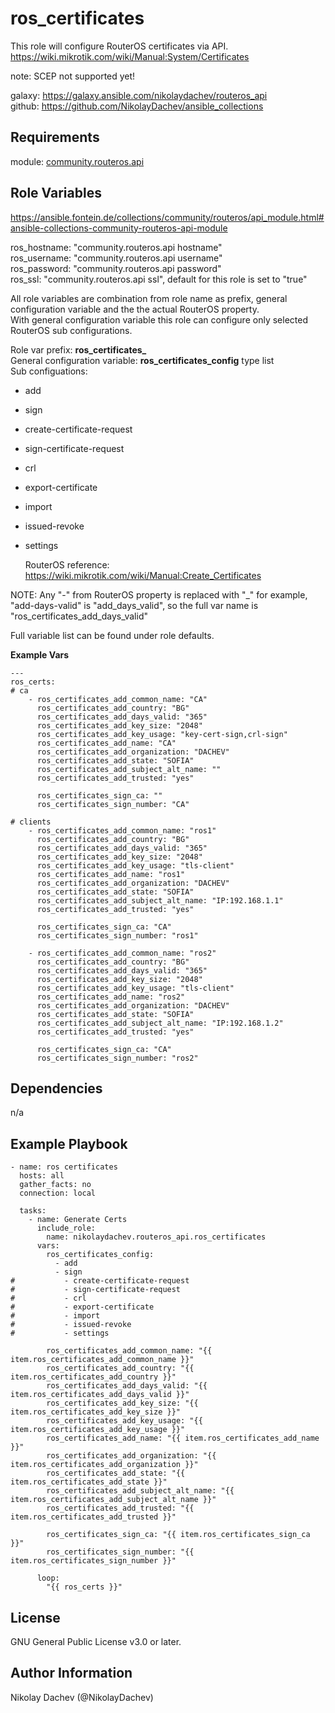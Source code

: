 ros_certificates
=========

This role will configure RouterOS certificates via API.  
https://wiki.mikrotik.com/wiki/Manual:System/Certificates  

note: SCEP not supported yet!  

galaxy: https://galaxy.ansible.com/nikolaydachev/routeros_api  
github: https://github.com/NikolayDachev/ansible_collections  

Requirements
------------

module: [community.routeros.api](https://galaxy.ansible.com/community/routeros)  

Role Variables
--------------

https://ansible.fontein.de/collections/community/routeros/api_module.html#ansible-collections-community-routeros-api-module  

ros_hostname: "community.routeros.api hostname"  
ros_username: "community.routeros.api username"  
ros_password: "community.routeros.api password"  
ros_ssl: "community.routeros.api ssl", default for this role is set to "true"  

All role variables are combination from role name as prefix, general configuration variable and the the actual RouterOS property.  
With general configuration variable this role can configure only selected RouterOS sub configurations.  

Role var prefix: **ros_certificates_**  
General configuration variable: **ros_certificates_config** type list  
Sub configuations:  
- add
- sign
- create-certificate-request
- sign-certificate-request
- crl
- export-certificate
- import
- issued-revoke
- settings

  RouterOS reference: https://wiki.mikrotik.com/wiki/Manual:Create_Certificates  

NOTE: Any "-" from RouterOS property is replaced with "_" for example, "add-days-valid" is "add_days_valid", so the full var name is "ros_certificates_add_days_valid"  

Full variable list can be found under role defaults.  

**Example Vars**  
```
---
ros_certs:
# ca
    - ros_certificates_add_common_name: "CA"
      ros_certificates_add_country: "BG"
      ros_certificates_add_days_valid: "365"
      ros_certificates_add_key_size: "2048"
      ros_certificates_add_key_usage: "key-cert-sign,crl-sign"
      ros_certificates_add_name: "CA"
      ros_certificates_add_organization: "DACHEV"
      ros_certificates_add_state: "SOFIA"
      ros_certificates_add_subject_alt_name: ""
      ros_certificates_add_trusted: "yes"

      ros_certificates_sign_ca: ""
      ros_certificates_sign_number: "CA"

# clients
    - ros_certificates_add_common_name: "ros1"
      ros_certificates_add_country: "BG"
      ros_certificates_add_days_valid: "365"
      ros_certificates_add_key_size: "2048"
      ros_certificates_add_key_usage: "tls-client"
      ros_certificates_add_name: "ros1"
      ros_certificates_add_organization: "DACHEV"
      ros_certificates_add_state: "SOFIA"
      ros_certificates_add_subject_alt_name: "IP:192.168.1.1"
      ros_certificates_add_trusted: "yes"

      ros_certificates_sign_ca: "CA"
      ros_certificates_sign_number: "ros1"

    - ros_certificates_add_common_name: "ros2"
      ros_certificates_add_country: "BG"
      ros_certificates_add_days_valid: "365"
      ros_certificates_add_key_size: "2048"
      ros_certificates_add_key_usage: "tls-client"
      ros_certificates_add_name: "ros2"
      ros_certificates_add_organization: "DACHEV"
      ros_certificates_add_state: "SOFIA"
      ros_certificates_add_subject_alt_name: "IP:192.168.1.2"
      ros_certificates_add_trusted: "yes"

      ros_certificates_sign_ca: "CA"
      ros_certificates_sign_number: "ros2"

```

Dependencies
------------

n/a

Example Playbook
----------------
```
- name: ros certificates 
  hosts: all
  gather_facts: no
  connection: local

  tasks:
    - name: Generate Certs
      include_role: 
        name: nikolaydachev.routeros_api.ros_certificates
      vars:
        ros_certificates_config:
          - add
          - sign
#           - create-certificate-request
#           - sign-certificate-request
#           - crl
#           - export-certificate
#           - import
#           - issued-revoke
#           - settings
    
        ros_certificates_add_common_name: "{{ item.ros_certificates_add_common_name }}"
        ros_certificates_add_country: "{{ item.ros_certificates_add_country }}"
        ros_certificates_add_days_valid: "{{ item.ros_certificates_add_days_valid }}"
        ros_certificates_add_key_size: "{{ item.ros_certificates_add_key_size }}"
        ros_certificates_add_key_usage: "{{ item.ros_certificates_add_key_usage }}"
        ros_certificates_add_name: "{{ item.ros_certificates_add_name }}"
        ros_certificates_add_organization: "{{ item.ros_certificates_add_organization }}"
        ros_certificates_add_state: "{{ item.ros_certificates_add_state }}"
        ros_certificates_add_subject_alt_name: "{{ item.ros_certificates_add_subject_alt_name }}"
        ros_certificates_add_trusted: "{{ item.ros_certificates_add_trusted }}"
    
        ros_certificates_sign_ca: "{{ item.ros_certificates_sign_ca }}"
        ros_certificates_sign_number: "{{ item.ros_certificates_sign_number }}"
    
      loop:
        "{{ ros_certs }}"
```
License
-------

GNU General Public License v3.0 or later.

Author Information
------------------

Nikolay Dachev (@NikolayDachev)